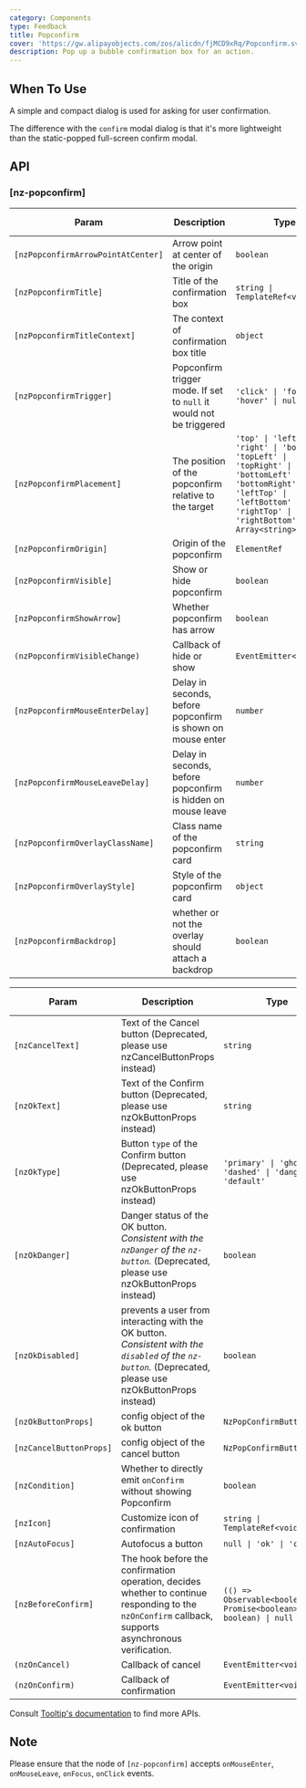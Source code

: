 ```yaml
---
category: Components
type: Feedback
title: Popconfirm
cover: 'https://gw.alipayobjects.com/zos/alicdn/fjMCD9xRq/Popconfirm.svg'
description: Pop up a bubble confirmation box for an action.
---
```



## When To Use

A simple and compact dialog is used for asking for user confirmation.

The difference with the `confirm` modal dialog is that it's more lightweight than the static-popped full-screen confirm modal.


## API


### [nz-popconfirm]

| Param                              | Description                                                         | Type                                                                                                                                                                              | Default value |
|------------------------------------|---------------------------------------------------------------------|-----------------------------------------------------------------------------------------------------------------------------------------------------------------------------------|---------------|
| `[nzPopconfirmArrowPointAtCenter]` | Arrow point at center of the origin                                 | `boolean`                                                                                                                                                                         | `false`       |
| `[nzPopconfirmTitle]`              | Title of the confirmation box                                       | `string \| TemplateRef<void>`                                                                                                                                                     | -             |
| `[nzPopconfirmTitleContext]`       | The context of confirmation box title                               | `object`                                                                                                                                                                          | -             |
| `[nzPopconfirmTrigger]`            | Popconfirm trigger mode. If set to `null` it would not be triggered | `'click' \| 'focus' \| 'hover' \| null`                                                                                                                                           | `'click'`     |
| `[nzPopconfirmPlacement]`          | The position of the popconfirm relative to the target               | `'top' \| 'left' \| 'right' \| 'bottom' \| 'topLeft' \| 'topRight' \| 'bottomLeft' \| 'bottomRight' \| 'leftTop' \| 'leftBottom' \| 'rightTop' \| 'rightBottom' \| Array<string>` | `'top'`       |
| `[nzPopconfirmOrigin]`             | Origin of the popconfirm                                            | `ElementRef`                                                                                                                                                                      | -             |
| `[nzPopconfirmVisible]`            | Show or hide popconfirm                                             | `boolean`                                                                                                                                                                         | `false`       |
| `[nzPopconfirmShowArrow]`          | Whether popconfirm has arrow                                        | `boolean`                                                                                                                                                                         | `true`        |
| `(nzPopconfirmVisibleChange)`      | Callback of hide or show                                            | `EventEmitter<boolean>`                                                                                                                                                           | -             |
| `[nzPopconfirmMouseEnterDelay]`    | Delay in seconds, before popconfirm is shown on mouse enter         | `number`                                                                                                                                                                          | `0.15`        |
| `[nzPopconfirmMouseLeaveDelay]`    | Delay in seconds, before popconfirm is hidden on mouse leave        | `number`                                                                                                                                                                          | `0.1`         |
| `[nzPopconfirmOverlayClassName]`   | Class name of the popconfirm card                                   | `string`                                                                                                                                                                          | -             |
| `[nzPopconfirmOverlayStyle]`       | Style of the popconfirm card                                        | `object`                                                                                                                                                                          | -             |
| `[nzPopconfirmBackdrop]`           | whether or not the overlay should attach a backdrop                 | `boolean`                                                                                                                                                                         | `false`       |

| Param                   | Description                                                                                                                                                     | Type                                                                 | Default value | Global Config |
|-------------------------|-----------------------------------------------------------------------------------------------------------------------------------------------------------------|----------------------------------------------------------------------|---------------|---------------|
| `[nzCancelText]`        | Text of the Cancel button (Deprecated, please use nzCancelButtonProps instead)                                                                                  | `string`                                                             | `'Cancel'`    | -             |
| `[nzOkText]`            | Text of the Confirm button (Deprecated, please use nzOkButtonProps instead)                                                                                     | `string`                                                             | `'Confirm'`   | -             |
| `[nzOkType]`            | Button `type` of the Confirm button (Deprecated, please use nzOkButtonProps instead)                                                                            | `'primary' \| 'ghost' \| 'dashed' \| 'danger' \| 'default'`          | `'primary'`   | -             |
| `[nzOkDanger]`          | Danger status of the OK button. <i>Consistent with the `nzDanger` of the `nz-button`.</i> (Deprecated, please use nzOkButtonProps instead)                      | `boolean`                                                            | `false`       | -             |
| `[nzOkDisabled]`        | prevents a user from interacting with the OK button. <i>Consistent with the `disabled` of the `nz-button`.</i> (Deprecated, please use nzOkButtonProps instead) | `boolean`                                                            | `false`       | -             |
| `[nzOkButtonProps]`     | config object of the ok button                                                                                                                                  | `NzPopConfirmButtonProps`                                            | `null`        | -             |
| `[nzCancelButtonProps]` | config object of the cancel button                                                                                                                              | `NzPopConfirmButtonProps`                                            | `null`        | -             |
| `[nzCondition]`         | Whether to directly emit `onConfirm` without showing Popconfirm                                                                                                 | `boolean`                                                            | `false`       | -             |
| `[nzIcon]`              | Customize icon of confirmation                                                                                                                                  | `string \| TemplateRef<void>`                                        | -             | -             |
| `[nzAutoFocus]`         | Autofocus a button                                                                                                                                              | `null \| 'ok' \| 'cancel'`                                           | `null`        | ✅             |
| `[nzBeforeConfirm]`     | The hook before the confirmation operation, decides whether to continue responding to the `nzOnConfirm` callback, supports asynchronous verification.           | `(() => Observable<boolean> \| Promise<boolean> \| boolean) \| null` | `null`        | -             |
| `(nzOnCancel)`          | Callback of cancel                                                                                                                                              | `EventEmitter<void>`                                                 | -             | -             |
| `(nzOnConfirm)`         | Callback of confirmation                                                                                                                                        | `EventEmitter<void>`                                                 | -             | -             |

Consult [Tooltip's documentation](/components/tooltip/en#api) to find more APIs.

## Note

Please ensure that the node of `[nz-popconfirm]` accepts `onMouseEnter`, `onMouseLeave`, `onFocus`, `onClick` events.
